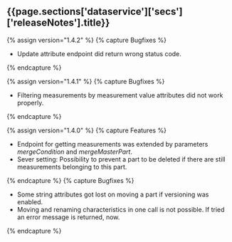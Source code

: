 <h2 id="{{page.sections['dataservice']['secs']['releaseNotes'].anchor}}">{{page.sections['dataservice']['secs']['releaseNotes'].title}}</h2>

<p></p>
{% assign version="1.4.2" %}
{% capture Bugfixes %}
    <ul><li>Update attribute endpoint did return wrong status code.</li></ul>
{% endcapture %}

{% assign version="1.4.1" %}
{% capture Bugfixes %}
    <ul><li>Filtering measurements by measurement value attributes did not work properly.</li></ul>
{% endcapture %}

{% assign version="1.4.0" %}
{% capture Features %}
    <ul>
    <li>Endpoint for getting measurements was extended by parameters <i>mergeCondition</i> and <i>mergeMasterPart</i>.</li>
    <li>Sever setting: Possibility to prevent a part to be deleted if there are still measurements belonging to this part.</li>
    </ul>
{% endcapture %}
{% capture Bugfixes %}
    <ul>
    <li>Some string attributes got lost on moving a part if versioning was enabled.</li>
    <li>Moving and renaming characteristics in one call is not possible. If tried an error message is returned, now.</li>
    </ul>
{% endcapture %}